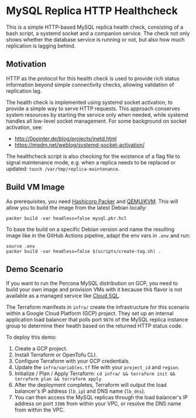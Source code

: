 # MySQL Replica HTTP Healthcheck

This is a simple HTTP-based MySQL replica health check, consisting of a bash script, a systemd socket and a companion service. The check not only shows whether the database service is running or not, but also how much replication is lagging behind.

## Motivation
HTTP as the protocol for this health check is used to provide rich status information beyond simple connectivity checks, allowing validation of replication lag.

The health check is implemented using systemd socket activation, to provide a simple way to serve HTTP requests. This approach conserves system resources by starting the service only when needed, while systemd handles all low-level socket management. For some background on socket activation, see:
- http://0pointer.de/blog/projects/inetd.html
- https://mgdm.net/weblog/systemd-socket-activation/

The healthcheck script is also checking for the existence of a flag file to signal maintenance mode, e.g. when a replica needs to be replaced or updated: `touch /var/tmp/replica-maintenance`.

## Build VM Image
As prerequisites, you need [Hashicorp Packer](https://developer.hashicorp.com/packer) and [QEMU/KVM](https://www.qemu.org). This will allow you to build the image from the latest Debian locally:
```
packer build -var headless=false mysql.pkr.hcl
```
To base the build on a specific Debian version and name the resulting image like in the GitHub Actions pipeline, adapt the env vars in `.env` and run:
```
source .env
packer build -var headless=false $(scripts/create-tag.sh) .
```

## Demo Scenario
If you want to run the Percona MySQL distribution on GCP, you need to build your own image and provision VMs with it because this flavor is not available as a managed service like [Cloud SQL](https://cloud.google.com/sql).

The Terraform manifests in `infra/` create the infrastructure for this scenario within a Google Cloud Platform (GCP) project. They set up an internal application load balancer that polls port `9876` of the MySQL replica instance group to determine their health based on the returned HTTP status code.

To deploy this demo:

1. Create a GCP project.
2. Install Terraform or OpenTofu CLI.
3. Configure Terraform with your GCP credentials.
4. Update the `infra/variables.tf` file with your `project_id` and `region`.
5. Initialize / Plan / Apply Terraform: `cd infra/ && terraform init && terraform plan && terraform apply`
6. After the deployment completes, Terraform will output the load balancer's IP address (`lb_ip`) and DNS name (`lb_dns`).
7. You can then access the MySQL replicas through the load balancer's IP address on port `3306` from within your VPC, or resolve the DNS name from within the VPC.